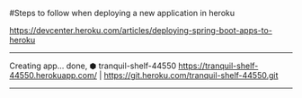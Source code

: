 #Steps to follow when deploying a new application in heroku

https://devcenter.heroku.com/articles/deploying-spring-boot-apps-to-heroku

***
Creating app... done, ⬢ tranquil-shelf-44550
https://tranquil-shelf-44550.herokuapp.com/ | https://git.heroku.com/tranquil-shelf-44550.git
***
  
